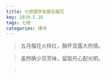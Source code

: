 ```yaml
---
title: 七绝题学友摄石榴花
key: 2019.5.16
tags: 七绝
categories: 律诗
---
```


<blockquote class="blockquote-center">五月榴花火样红，胸怀显露大热情。
</blockquote>
<blockquote class="blockquote-center">虽然确少芬芳味，留取丹心配光明。
</blockquote>
<blockquote class="blockquote-center"></br>
</blockquote>

